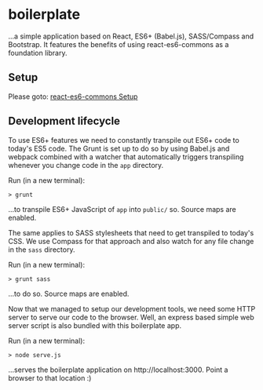 boilerplate
===========

...a simple application based on React, ES6+ (Babel.js), SASS/Compass and Bootstrap. It features the benefits of using
 react-es6-commons as a foundation library.
 
## Setup
 
Please goto: [react-es6-commons Setup](https://www.github.com/kyr0/react-es6-commons#setup)

## Development lifecycle

To use ES6+ features we need to constantly transpile out ES6+ code to today's ES5 code. The Grunt is set up to do so
by using Babel.js and webpack combined with a watcher that automatically triggers transpiling whenever you change code
in the `app` directory.

Run (in a new terminal):

    > grunt 
    
...to transpile ES6+ JavaScript of `app` into `public/`  so. Source maps are enabled.

The same applies to SASS stylesheets that need to get transpiled to today's CSS. We use Compass for that approach and
also watch for any file change in the `sass` directory.

Run (in a new terminal):

    > grunt sass
    
...to do so. Source maps are enabled.

Now that we managed to setup our development tools, we need some HTTP server to serve our code to the browser.
Well, an express based simple web server script is also bundled with this boilerplate app.

Run (in a new terminal):

    > node serve.js

...serves the boilerplate application on http://localhost:3000. Point a browser to that location :)